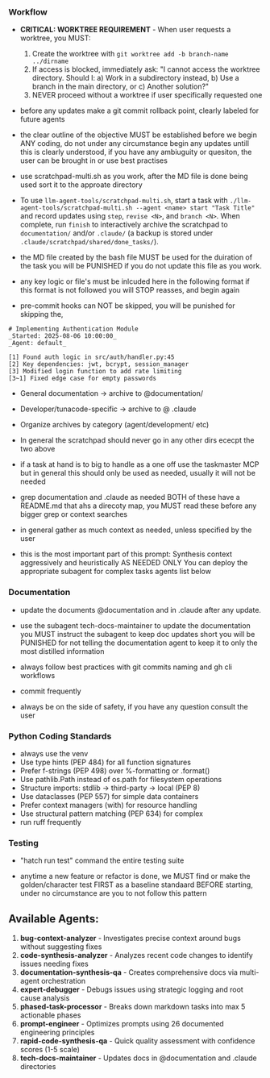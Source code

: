 ### Workflow

- **CRITICAL: WORKTREE REQUIREMENT** - When user requests a worktree, you MUST:
  1. Create the worktree with `git worktree add -b branch-name ../dirname`
  2. If access is blocked, immediately ask: "I cannot access the worktree directory. Should I: a) Work in a subdirectory instead, b) Use a branch in the main directory, or c) Another solution?"
  3. NEVER proceed without a worktree if user specifically requested one

- before any updates make a git commit rollback point, clearly labeled for future agents

- the clear outline of the objective MUST be established before we begin ANY coding, do not under any circumstance begin any updates untill this is clearly understood, if you have any ambiuguity or quesiton, the user can be brought in or use best practises

- use scratchpad-multi.sh as you work, after the MD file is done being used sort it to the approate directory
- To use `llm-agent-tools/scratchpad-multi.sh`, start a task with `./llm-agent-tools/scratchpad-multi.sh --agent <name> start "Task Title"` and record updates using `step`, `revise <N>`, and `branch <N>`. When complete, run `finish` to interactively archive the scratchpad to `documentation/` and/or `.claude/` (a backup is stored under `.claude/scratchpad/shared/done_tasks/`).

- the MD file created by the bash file MUST be used for the duiration of the task you will be PUNISHED if you do not update this file as you work.

- any key logic or file's must be inlcuded here in the following format if this format is not followed you will STOP reasses, and begin again

- pre-commit hooks can NOT be skipped, you will be punished for skipping the,

```
# Implementing Authentication Module
_Started: 2025-08-06 10:00:00_
_Agent: default_

[1] Found auth logic in src/auth/handler.py:45
[2] Key dependencies: jwt, bcrypt, session_manager
[3] Modified login function to add rate limiting
[3~1] Fixed edge case for empty passwords
```

- General documentation → archive to @documentation/
- Developer/tunacode-specific → archive to @ .claude
- Organize archives by category (agent/development/ etc)
- In general the scratchpad should never go in any other dirs ececpt the two above

- if a task at hand is to big to handle as a one off use the taskmaster MCP but in general this should only be used as needed, usually it will not be needed

- grep documentation and .claude as needed BOTH of these have a README.md that ahs a direcoty map, you MUST read these before any bigger grep or context searches

- in general gather as much context as needed, unless specified by the user

- this is the most important part of this prompt: Synthesis context aggressively and heuristically AS NEEDED ONLY You can deploy the appropriate subagent for complex tasks agents list below

### Documentation

- update the documents @documentation and in .claude after any update.

- use the subagent tech-docs-maintainer to update the documentation you MUST instruct the subagent to keep doc updates short you will be PUNISHED for not telling the documentation agent to keep it to only the most distilled information

- always follow best practices with git commits naming and gh cli workflows

- commit frequently

- always be on the side of safety, if you have any question consult the user

### Python Coding Standards

- always use the venv
- Use type hints (PEP 484) for all function signatures
- Prefer f-strings (PEP 498) over %-formatting or .format()
- Use pathlib.Path instead of os.path for filesystem operations
- Structure imports: stdlib → third-party → local (PEP 8)
- Use dataclasses (PEP 557) for simple data containers
- Prefer context managers (with) for resource handling
- Use structural pattern matching (PEP 634) for complex
- run ruff frequently

### Testing

- "hatch run test" command the entire testing suite

- anytime a new feature or refactor is done, we MUST find or make the golden/character test FIRST as a baseline standaard BEFORE starting, under no circumstance are you to not follow this pattern



## Available Agents:

1. **bug-context-analyzer** - Investigates precise context around bugs without suggesting fixes
2. **code-synthesis-analyzer** - Analyzes recent code changes to identify issues needing fixes
3. **documentation-synthesis-qa** - Creates comprehensive docs via multi-agent orchestration
4. **expert-debugger** - Debugs issues using strategic logging and root cause analysis
5. **phased-task-processor** - Breaks down markdown tasks into max 5 actionable phases
6. **prompt-engineer** - Optimizes prompts using 26 documented engineering principles
7. **rapid-code-synthesis-qa** - Quick quality assessment with confidence scores (1-5 scale)
8. **tech-docs-maintainer** - Updates docs in @documentation and .claude directories
